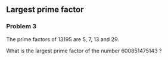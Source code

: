 ﻿## Largest prime factor
### Problem 3

The prime factors of 13195 are 5, 7, 13 and 29.

What is the largest prime factor of the number 600851475143 ?